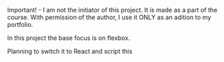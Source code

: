 Important! - I am not the initiator of this project. It is made as a part of the course. With permission of the author, I use it ONLY as an adition to my portfolio.

In this project the base focus is on flexbox.

Planning to switch it to React and script this
